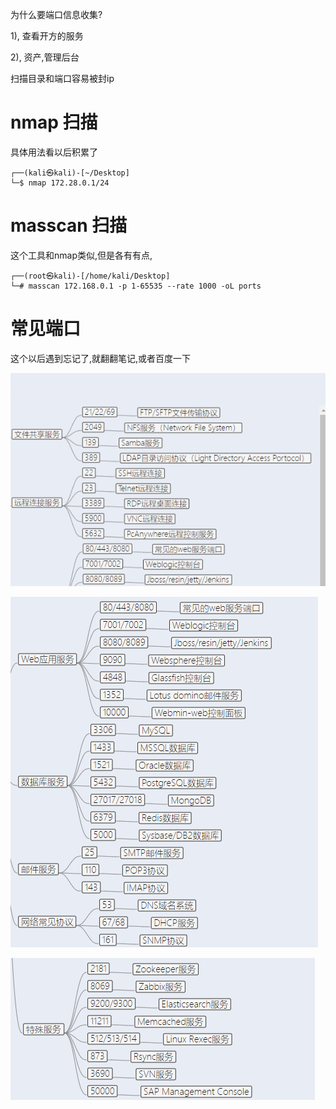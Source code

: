 为什么要端口信息收集?

1), 查看开方的服务

2), 资产,管理后台

扫描目录和端口容易被封ip

# nmap 扫描

具体用法看以后积累了

```
┌──(kali㉿kali)-[~/Desktop]
└─$ nmap 172.28.0.1/24  
```



# masscan 扫描

这个工具和nmap类似,但是各有有点,

```
┌──(root㉿kali)-[/home/kali/Desktop]
└─# masscan 172.168.0.1 -p 1-65535 --rate 1000 -oL ports
```



# 常见端口

这个以后遇到忘记了,就翻翻笔记,或者百度一下

![image-20230808150149463](img/image-20230808150149463.png)

![image-20230808150202910](img/image-20230808150202910.png)

![image-20230808150210848](img/image-20230808150210848.png)
